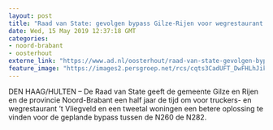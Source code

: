 ```yaml
---
layout: post
title: "Raad van State: gevolgen bypass Gilze-Rijen voor wegrestaurant t Vliegveld te ingrijpend"
date: Wed, 15 May 2019 12:37:18 GMT
categories: 
- noord-brabant 
- oosterhout 
externe_link: "https://www.ad.nl/oosterhout/raad-van-state-gevolgen-bypass-gilze-rijen-voor-wegrestaurant-t-vliegveld-te-ingrijpend~ac3e4388/"
feature_image: "https://images2.persgroep.net/rcs/cqts3CadUFT_DwFHLhJikyWTsAg/diocontent/148432154/_fitwidth/400/?appId=21791a8992982cd8da851550a453bd7f&quality=0.7"
---
```


DEN HAAG/HULTEN – De Raad van State geeft de gemeente Gilze en Rijen en de provincie Noord-Brabant een half jaar de tijd om voor truckers- en wegrestaurant ’t Vliegveld en een tweetal woningen een betere oplossing te vinden voor de geplande bypass tussen de N260 de N282.
